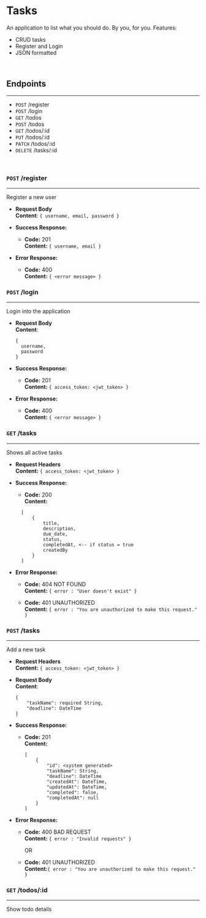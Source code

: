 # **Tasks**
  An application to list what you should do. By you, for you. Features:
  * CRUD tasks
  * Register and Login
  * JSON formatted 

&nbsp;
## **Endpoints**
---
  * `POST` /register
  * `POST` /login
  * `GET` /todos
  * `POST` /todos
  * `GET` /todos/:id
  * `PUT` /todos/:id
  * `PATCH` /todos/:id
  * `DELETE` /tasks/:id

&nbsp;
### **`POST` /register**
---
  Register a new user

* **Request Body**
    <br/>
    **Content**: `{ username, email, password }`

* **Success Response:**

  * **Code:** 201 <br />
    **Content:** `{ username, email }`
 
* **Error Response:**

  * **Code:** 400 <br />
    **Content:** `{ <error message> }`

<!-- ----------------------------------------------------------------- -->
### **`POST` /login**
---
  Login into the application

* **Request Body**
    <br/>
    **Content**: 
    ```
    {
      username,
      password
    }
    ```

* **Success Response:**

  * **Code:** 201 <br />
    **Content:** `{ access_token: <jwt_token> }`
 
* **Error Response:**

  * **Code:** 400 <br />
    **Content:** `{ <error message> }`

<!-- ----------------------------------------------------------------- -->
### **`GET` /tasks**
---
  Shows all active tasks

* **Request Headers**
    <br/>
    **Content:** `{ access_token: <jwt_token> }`

* **Success Response:**

  * **Code:** 200 <br />
    **Content:**
  ```
    [
        {
            title,
            description,
            due_date,
            status,
            completedAt, <-- if status = true
            createdBy
        }
    ]
  ```
 
* **Error Response:**

  * **Code:** 404 NOT FOUND <br />
    **Content:** `{ error : "User doesn't exist" }`

  * **Code:** 401 UNAUTHORIZED <br />
    **Content:** `{ error : "You are unauthorized to make this request." }`

<!-- ----------------------------------------------------------------- -->
### **`POST` /tasks**
---
 Add a new task

* **Request Headers**
    <br/>
    **Content:** `{ access_token: <jwt_token> }`

* **Request Body**
    <br/>
    **Content**:
    ```
    {
        "taskName": required String,
        "deadline": DateTime
    }
    ```

* **Success Response:**

  * **Code:** 201 <br />
    **Content:**
    ```
    [
        {
            "id": <system generated>
            "taskName": String,
            "deadline": DateTime
            "createdAt": DateTime,
            "updatedAt": DateTime,
            "completed": false,
            "completedAt": null
        }
    ]
    ```
 
* **Error Response:**

  * **Code:** 400 BAD REQUEST <br />
    **Content:** `{ error : "Invalid requests" }`

      OR

  * **Code:** 401 UNAUTHORIZED <br />
    **Content:**`{ error : "You are unauthorized to make this request." }`

<!-- ----------------------------------------------------------------- -->
### **`GET` /todos/:id**
---
  Show todo details
